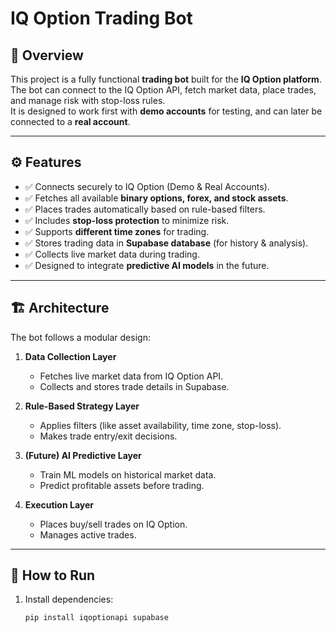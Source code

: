 # IQ Option Trading Bot

## 📌 Overview
This project is a fully functional **trading bot** built for the **IQ Option platform**.  
The bot can connect to the IQ Option API, fetch market data, place trades, and manage risk with stop-loss rules.  
It is designed to work first with **demo accounts** for testing, and can later be connected to a **real account**.

---

## ⚙️ Features
- ✅ Connects securely to IQ Option (Demo & Real Accounts).  
- ✅ Fetches all available **binary options, forex, and stock assets**.  
- ✅ Places trades automatically based on rule-based filters.  
- ✅ Includes **stop-loss protection** to minimize risk.  
- ✅ Supports **different time zones** for trading.  
- ✅ Stores trading data in **Supabase database** (for history & analysis).  
- ✅ Collects live market data during trading.  
- ✅ Designed to integrate **predictive AI models** in the future.  

---

## 🏗️ Architecture
The bot follows a modular design:

1. **Data Collection Layer**  
   - Fetches live market data from IQ Option API.  
   - Collects and stores trade details in Supabase.  

2. **Rule-Based Strategy Layer**  
   - Applies filters (like asset availability, time zone, stop-loss).  
   - Makes trade entry/exit decisions.  

3. **(Future) AI Predictive Layer**  
   - Train ML models on historical market data.  
   - Predict profitable assets before trading.  

4. **Execution Layer**  
   - Places buy/sell trades on IQ Option.  
   - Manages active trades.  

---

## 🚀 How to Run
1. Install dependencies:
   ```bash
   pip install iqoptionapi supabase
